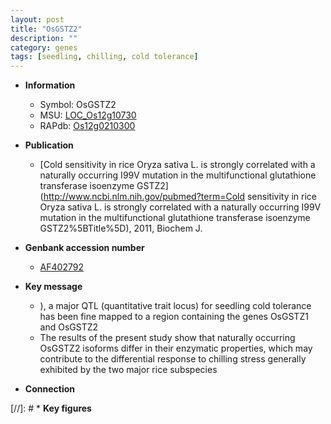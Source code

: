```yaml
---
layout: post
title: "OsGSTZ2"
description: ""
category: genes
tags: [seedling, chilling, cold tolerance]
---
```


* **Information**  
    + Symbol: OsGSTZ2  
    + MSU: [LOC_Os12g10730](http://rice.uga.edu/cgi-bin/ORF_infopage.cgi?orf=LOC_Os12g10730)  
    + RAPdb: [Os12g0210300](http://rapdb.dna.affrc.go.jp/viewer/gbrowse_details/irgsp1?name=Os12g0210300)  

* **Publication**  
    + [Cold sensitivity in rice Oryza sativa L. is strongly correlated with a naturally occurring I99V mutation in the multifunctional glutathione transferase isoenzyme GSTZ2](http://www.ncbi.nlm.nih.gov/pubmed?term=Cold sensitivity in rice Oryza sativa L. is strongly correlated with a naturally occurring I99V mutation in the multifunctional glutathione transferase isoenzyme GSTZ2%5BTitle%5D), 2011, Biochem J.

* **Genbank accession number**  
    + [AF402792](http://www.ncbi.nlm.nih.gov/nuccore/AF402792)

* **Key message**  
    + ), a major QTL (quantitative trait locus) for seedling cold tolerance has been fine mapped to a region containing the genes OsGSTZ1 and OsGSTZ2
    + The results of the present study show that naturally occurring OsGSTZ2 isoforms differ in their enzymatic properties, which may contribute to the differential response to chilling stress generally exhibited by the two major rice subspecies

* **Connection**  

[//]: # * **Key figures**  


